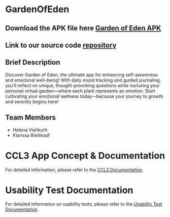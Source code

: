# GardenOfEden

## Download the APK file here [Garden of Eden APK](GardenOfEden.apk) 

## Link to our source code [repository](https://github.com/HelenaTrojes/GardenOfEden)

## Brief Description
Discover Garden of Eden, the ultimate app for enhancing self-awareness and emotional well-being! 
With daily mood tracking and guided journaling, you’ll reflect on unique, thought-provoking questions 
while nurturing your personal virtual garden—where each plant represents an emotion. 
Start cultivating your emotional wellness today—because your journey to growth and serenity begins here!

## Team Members
- Helena Vishkurti
- Klarissa Breitkopf
  
# CCL3 App Concept & Documentation
For detailed information, please refer to the [CCL3 Documentation](docs/documentation.md).

# Usability Test Documentation
For detailed information on usability tests, please refer to the [Usability Test Documentation](docs/usability_tests.md).
